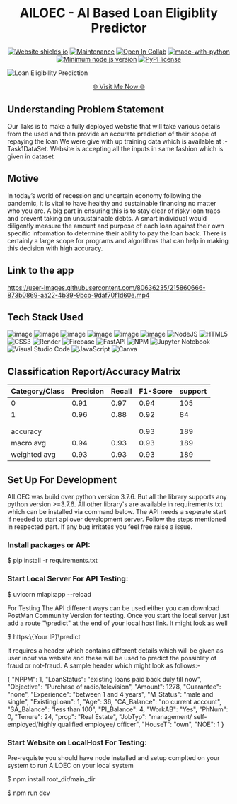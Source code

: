 <h1><p align="center"><b><b>AILOEC - AI Based Loan Eligiblity Predictor</b></b>
</p></h1>

<div align="center">

  <a href="">![Website shields.io](https://img.shields.io/website-up-down-green-red/http/shields.io.svg)</a>
  <a href="">![Maintenance](https://img.shields.io/badge/Maintained%3F-yes-green.svg)</a>
  <a href="">![Open In Collab](https://colab.research.google.com/assets/colab-badge.svg)</a>
  <a href="">[![made-with-python](https://img.shields.io/badge/Made%20with-Python-1f425f.svg)](https://www.python.org/)</a>
  <a href="">[![Minimum node.js version](https://badgen.net/npm/node/express)](https://npmjs.com/package/express)</a>
  <a href="">[![PyPI license](https://img.shields.io/pypi/l/ansicolortags.svg)](https://pypi.python.org/pypi/ansicolortags/)</a>
</div>

![Loan Eligibility Prediction](https://user-images.githubusercontent.com/80636235/215766035-9725be67-246f-4c86-a2bb-ea5f251209b6.jpg)
<!-- [![VISIT NOW]([https://i.imgur.com/ltoeZAt.png](https://user-images.githubusercontent.com/80636235/215766035-9725be67-246f-4c86-a2bb-ea5f251209b6.jpg))](https://www.youtube.com/watch?v=XfDXwT79xRA) -->
<p align="Center"><a href="https://loan-eligibility.onrender.com/" > 🌐 Visit Me Now 🌐</a></p>


<!-- [![Watch the video]([https://i.imgur.com/ltoeZAt.png](https://ibb.co/YbwMNDk))] -->
## Understanding Problem Statement

Our Taks is to make a fully deployed webstie that will take various details from the used and then provide an accurate prediction of their scope of repaying the loan
We were give with up training data which is available at :- Task1DataSet. Website is accepting all the inputs in same fashion which is given in dataset


## Motive
In today’s world of recession and uncertain economy following the pandemic, it is vital to have healthy and sustainable financing no matter who you are. A big part in ensuring this is to stay clear of risky loan traps and prevent taking on unsustainable debts. A smart individual would diligently measure the amount and purpose of each loan against their own specific information to determine their ability to pay the loan back. There is certainly a large scope for programs and algorithms that can help in making this decision with high accuracy.

<!-- ## Why Streamlit?
Streamlit is a free and open-source framework to rapidly build and share beautiful machine learning and data science web apps. It is a Python-based library specifically designed for machine learning engineers. Data scientists or machine learning engineers are not web developers and they're not interested in spending weeks learning to use these frameworks to build web apps. Instead, they want a tool that is easier to learn and to use, as long as it can display data and collect needed parameters for modeling. Streamlit allows you to create a stunning-looking application with only a few lines of code.

Streamlit is the easiest way especially for people with no front-end knowledge to put their code into a web application:

- No front-end (html, js, css) experience or knowledge is required.
- You don't need to spend days or months to create a web app, you can create a really beautiful machine learning or data science app in only a few hours or even minutes.
- It is compatible with the majority of Python libraries (e.g. pandas, matplotlib, seaborn, plotly, Keras, PyTorch, SymPy(latex)).
- Less code is needed to create amazing web apps.
- Data caching simplifies and speeds up computation pipelines. -->

## Link to the app




https://user-images.githubusercontent.com/80636235/215860666-873b0869-aa22-4b39-9bcb-9daf70f1d60e.mp4


## Tech Stack Used

![image](https://img.shields.io/badge/Python-3776AB?style=for-the-badge&logo=python&logoColor=white)
![image](https://img.shields.io/badge/Numpy-013243?style=for-the-badge&logo=numpy&logoColor=white)
![image](https://img.shields.io/badge/Pandas-130654?style=for-the-badge&logo=pandas&logoColor=white)
![image](https://img.shields.io/badge/Matplotlib-11557C?style=for-the-badge&logo=Matplotlib&logoColor=white)
![image](https://img.shields.io/badge/Seaborn-50537F?style=for-the-badge&logo=Seaborn&logoColor=white)
![image](https://img.shields.io/badge/scikit_learn-F7931E?style=for-the-badge&logo=scikit-learn&logoColor=white)
![NodeJS](https://img.shields.io/badge/node.js-6DA55F?style=for-the-badge&logo=node.js&logoColor=white)
![HTML5](https://img.shields.io/badge/html5-%23E34F26.svg?style=for-the-badge&logo=html5&logoColor=white)
![CSS3](https://img.shields.io/badge/css3-%231572B6.svg?style=for-the-badge&logo=css3&logoColor=white)
![Render](https://img.shields.io/badge/Render-%46E3B7.svg?style=for-the-badge&logo=render&logoColor=white)
![Firebase](https://img.shields.io/badge/firebase-%23039BE5.svg?style=for-the-badge&logo=firebase)
![FastAPI](https://img.shields.io/badge/FastAPI-005571?style=for-the-badge&logo=fastapi)
![NPM](https://img.shields.io/badge/NPM-%23CB3837.svg?style=for-the-badge&logo=npm&logoColor=white)
![Jupyter Notebook](https://img.shields.io/badge/jupyter-%23FA0F00.svg?style=for-the-badge&logo=jupyter&logoColor=white)
![Visual Studio Code](https://img.shields.io/badge/Visual%20Studio%20Code-0078d7.svg?style=for-the-badge&logo=visual-studio-code&logoColor=white)
![JavaScript](https://img.shields.io/badge/javascript-%23323330.svg?style=for-the-badge&logo=javascript&logoColor=%23F7DF1E)
![Canva](https://img.shields.io/badge/Canva-%2300C4CC.svg?style=for-the-badge&logo=Canva&logoColor=white)

## Classification Report/Accuracy Matrix

| Category/Class  | Precision | Recall | F1-Score | support |
| ------------- | ------------- | ------------- | ------------- | ------------- |
| 0  | 0.91  | 0.97 | 0.94 | 105 |
| 1  | 0.96  | 0.88 | 0.92 | 84 |
|   |   |  |  |
|   |   |  |  |
accuracy |  |  | 0.93 | 189 |
| macro avg  | 0.94  | 0.93 | 0.93 | 189 |
| weighted avg | 0.93  | 0.93 | 0.93 | 189 |



## Set Up For Development

AILOEC was build over python version 3.7.6. But all the library supports any python version >=3.7.6. All other library's are available in requirements.txt which can be installed via command below. The API needs a seperate start if needed to start api over development server. Follow the steps mentioned in respected part. If any bug irritates you feel free raise a issue.

### Install packages or API:


$ pip install -r requirements.txt


### Start Local Server For API Testing:


$ uvicorn mlapi:app --reload


For Testing The API different ways can be used either you can download PostMan Community Version for testing. Once you start the local server just add a route "\predict" at the end of your local host link. It might look as well


$ https:\\{Your IP}\predict


It requires a header which contains different details which will be given as user input via website and these will be used to predict the possiblity of fraud or not-fraud. A sample header which might look as follows:-


{
    "NPPM": 1,
    "LoanStatus": "existing loans paid back duly till now",
    "Objective": "Purchase of radio/television",
    "Amount": 1278,
    "Guarantee": "none",
    "Experience": "between 1 and 4 years",
    "M_Status": "male and single",
    "ExistingLoan": 1,
    "Age": 36,
    "CA_Balance": "no current account",
    "SA_Balance": "less than 100",
    "PI_Balance": 4,
    "WorkAB": "Yes",
    "PhNum": 0,
    "Tenure": 24,
    "prop": "Real Estate",
    "JobTyp": "management/ self-employed/highly qualified employee/ officer",
    "HouseT": "own",
    "NOE": 1
}



### Start Website on LocalHost For Testing:

Pre-requiste you should have node installed and setup complted on your system to run AILOEC on your local system 


$ npm install root_dir/main_dir



$ npm run dev
